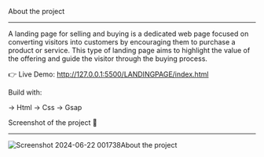 About the project
________________________________________________________________________________________________________________________________________________
A landing page for selling and buying is a dedicated web page focused on converting visitors into customers by encouraging them to purchase a product or service. This type of landing page aims to highlight the value of the offering and guide the visitor through the buying process.

👉 Live Demo: http://127.0.0.1:5500/LANDINGPAGE/index.html

Build with:

→ Html
→ Css
→ Gsap

Screenshot of the project 📸
_________________________________________________________________________________________________________________________________________________

![Screenshot 2024-06-22 001738](https://github.com/rishabhxojha/LANDING-PAGE/assets/153063710/f99ddcd9-f9de-48ac-a389-adf78f08bef0)About the project

